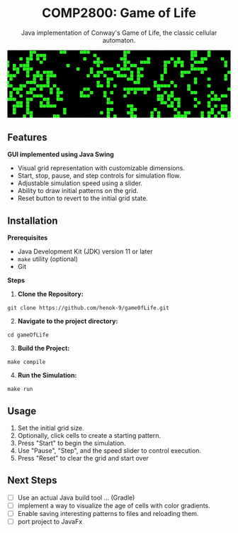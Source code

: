 <h1 align="center"> COMP2800: Game of Life</h1>

<p align="center">Java implementation of Conway's Game of Life, the classic cellular automaton. </p>

<p align="center">
  <img src="assets/header.gif "/>
</p>



## Features

**GUI implemented using Java Swing**
* Visual grid representation with customizable dimensions.
* Start, stop, pause, and step controls for simulation flow.
* Adjustable simulation speed using a slider.
* Ability to draw initial patterns on the grid.
* Reset button to revert to the initial grid state.

	
## Installation

**Prerequisites**

* Java Development Kit (JDK) version 11 or later
* `make` utility (optional)
* Git 

**Steps**

1. **Clone the Repository:**
```shell
git clone https://github.com/henok-9/game0fLife.git
```

2. **Navigate to the project directory:**
```shell
cd gameOfLife
```

3. **Build the Project:**
```shell
make compile
```

4. **Run the Simulation:**
```shell
make run
```


## Usage

1. Set the initial grid size.
2. Optionally, click cells to create a starting pattern.
3. Press "Start" to begin the simulation.
4. Use "Pause", "Step", and the speed slider to control execution.
5. Press "Reset" to clear the grid and start over

## Next Steps 

- [ ] Use an actual Java build tool ... (Gradle)
- [ ] implement a way to visualize the age of cells with color gradients. 
- [ ] Enable saving interesting patterns to files and reloading them. 
- [ ] port project to JavaFx 
